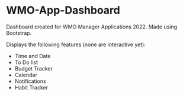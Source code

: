 # WMO-App-Dashboard
Dashboard created for WMO Manager Applications 2022. Made using Bootstrap.

Displays the following features (none are interactive yet):
 - Time and Date
 - To Do list
 - Budget Tracker
 - Calendar
 - Notifications
 - Habit Tracker
